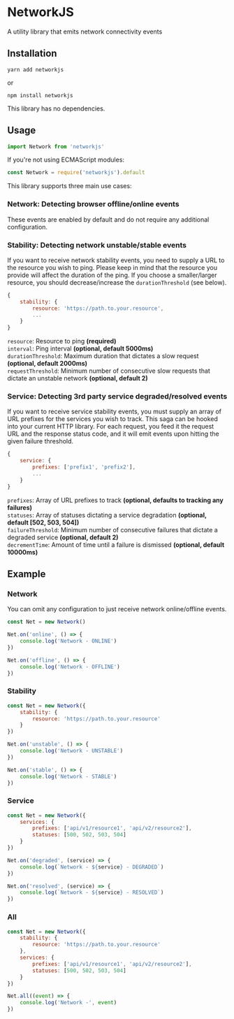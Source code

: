 # NetworkJS

A utility library that emits network connectivity events

## Installation

```
yarn add networkjs
```

or

```
npm install networkjs
```

This library has no dependencies.

## Usage

```javascript
import Network from 'networkjs'
```

If you're not using ECMAScript modules:

```javascript
const Network = require('networkjs').default
```

This library supports three main use cases:

### Network: Detecting browser offline/online events

These events are enabled by default and do not require any additional configuration.

### Stability: Detecting network unstable/stable events

If you want to receive network stability events, you need to supply a URL to the resource you wish to ping. Please keep in mind that the resource you provide will affect the duration of the ping. If you choose a smaller/larger resource, you should decrease/increase the `durationThreshold` (see below).

```javascript
{
    stability: {
        resource: 'https://path.to.your.resource',
        ...
    }
}
```

`resource`: Resource to ping **(required)**<br />
`interval`: Ping interval **(optional, default 5000ms)**<br />
`durationThreshold`: Maximum duration that dictates a slow request **(optional, default 2000ms)**<br />
`requestThreshold`: Minimum number of consecutive slow requests that dictate an unstable network **(optional, default 2)**<br />

### Service: Detecting 3rd party service degraded/resolved events

If you want to receive service stability events, you must supply an array of URL prefixes for the services you wish to track. This saga can be hooked into your current HTTP library. For each request, you feed it the request URL and the response status code, and it will emit events upon hitting the given failure threshold.

```javascript
{
    service: {
        prefixes: ['prefix1', 'prefix2'],
        ...
    }
}
```

`prefixes`: Array of URL prefixes to track **(optional, defaults to tracking any failures)**<br />
`statuses`: Array of statuses dictating a service degradation **(optional, default [502, 503, 504])**<br />
`failureThreshold`: Minimum number of consecutive failures that dictate a degraded service **(optional, default 2)**<br />
`decrementTime`: Amount of time until a failure is dismissed **(optional, default 10000ms)**<br />

## Example

### Network

You can omit any configuration to just receive network online/offline events.

```javascript
const Net = new Network()

Net.on('online', () => {
    console.log('Network - ONLINE')
})

Net.on('offline', () => {
    console.log('Network - OFFLINE')
})
```

### Stability

```javascript
const Net = new Network({
    stability: {
        resource: 'https://path.to.your.resource'
    }
})

Net.on('unstable', () => {
    console.log('Network - UNSTABLE')
})

Net.on('stable', () => {
    console.log('Network - STABLE')
})
```

### Service

```javascript
const Net = new Network({
    services: {
        prefixes: ['api/v1/resource1', 'api/v2/resource2'],
        statuses: [500, 502, 503, 504]
    }
})

Net.on('degraded', (service) => {
    console.log(`Network - ${service} - DEGRADED`)
})

Net.on('resolved', (service) => {
    console.log(`Network - ${service} - RESOLVED`)
})
```

### All

```javascript
const Net = new Network({
    stability: {
        resource: 'https://path.to.your.resource'
    },
    services: {
        prefixes: ['api/v1/resource1', 'api/v2/resource2'],
        statuses: [500, 502, 503, 504]
    }
})

Net.all((event) => {
    console.log('Network -', event)
})
```
